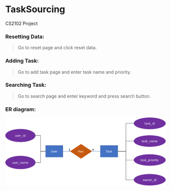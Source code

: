# TaskSourcing
CS2102 Project

### Resetting Data:
>Go to reset page and click reset data.

### Adding Task:
>Go to add task page and enter task name and priority.

### Searching Task:
>Go to search page and enter keyword and press search button.

### ER diagram:
![picture](ER.png)
